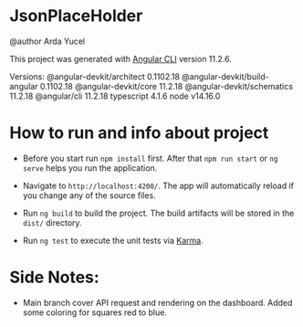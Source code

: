 # JsonPlaceHolder

@author Arda Yucel

This project was generated with [Angular CLI](https://github.com/angular/angular-cli) version 11.2.6.

Versions:
@angular-devkit/architect 0.1102.18
@angular-devkit/build-angular 0.1102.18
@angular-devkit/core 11.2.18
@angular-devkit/schematics 11.2.18
@angular/cli 11.2.18
typescript 4.1.6
node v14.16.0

# How to run and info about project

- Before you start run `npm install` first. After that `npm run start` or `ng serve` helps you run the application.

- Navigate to `http://localhost:4200/`. The app will automatically reload if you change any of the source files.

- Run `ng build` to build the project. The build artifacts will be stored in the `dist/` directory.

- Run `ng test` to execute the unit tests via [Karma](https://karma-runner.github.io).

# Side Notes:

- Main branch cover API request and rendering on the dashboard. Added some coloring for squares red to blue.
